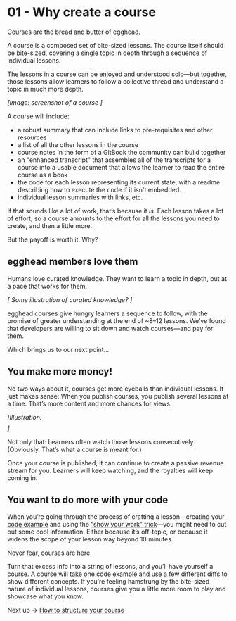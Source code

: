 # 01 - Why create a course
Courses are the bread and butter of egghead. 

A course is a composed set of bite-sized lessons. The course itself should be bite-sized, covering a single topic in depth through a sequence of individual lessons.

The lessons in a course can be enjoyed and understood solo—but together, those lessons allow learners to follow a collective thread and understand a topic in much more depth.

*[Image: screenshot of a course ]*

A course will include:

- a robust summary that can include links to pre-requisites and other resources
- a list of all the other lessons in the course
- course notes in the form of a GitBook the community can build together
- an "enhanced transcript" that assembles all of the transcripts for a course into a usable document that allows the learner to read the entire course as a book
- the code for each lesson representing its current state, with a readme describing how to execute the code if it isn't embedded.
- individual lesson summaries with links, etc.

If that sounds like a lot of work, that’s because it *is*. Each lesson takes a lot of effort, so a course amounts to the effort for all the lessons you need to create, and then a little more.

But the payoff is worth it. Why?


## egghead members love them

Humans love curated knowledge. They want to learn a topic in depth, but at a pace that works for them.

*[ Some illustration of curated knowledge? ]*

egghead courses give hungry learners a sequence to follow, with the promise of greater understanding at the end of ~8–12 lessons. We’ve found that developers are willing to sit down and watch courses—and pay for them.

Which brings us to our next point...


## You make more money!

No two ways about it, courses get more eyeballs than individual lessons. It just makes sense: When you publish courses, you publish several lessons at a time. That’s more content and more chances for views.

*[Illustration: $$$$]*

Not only that: Learners often watch those lessons consecutively. (Obviously. That’s what a course is meant for.) 

Once your course is published, it can continue to create a passive revenue stream for you. Learners will keep watching, and the royalties will keep coming in.


## You want to do more with your code

When you’re going through the process of crafting a lesson—creating your [code example](https://paper.dropbox.com/doc/05-Create-your-code-example-cDZZONYRKCLyHsIKaIuSY) and using the [“show your work” trick](https://paper.dropbox.com/doc/08-The-show-your-work-trick-LSi5Afd81Ougalm84MYWe)—you might need to cut out some cool information. Either because it’s off-topic, or because it widens the scope of your lesson way beyond 10 minutes.

Never fear, courses are here.

Turn that excess info into a string of lessons, and you’ll have yourself a course. A course will take one code example and use a few different diffs to show different concepts. If you’re feeling hamstrung by the bite-sized nature of individual lessons, courses give you a little more room to play and showcase what you know.

Next up → [How to structure your course](https://paper.dropbox.com/doc/02-How-to-structure-your-course-YfYDW8HSjx7DsAEShXc4X)


